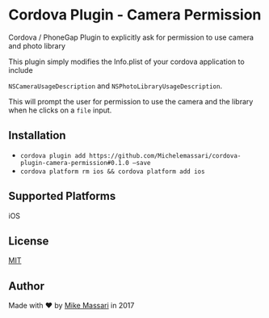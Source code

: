 # Cordova Plugin - Camera Permission

Cordova / PhoneGap Plugin to explicitly ask for permission to use camera and photo library



This plugin simply modifies the Info.plist of your cordova application to include

`NSCameraUsageDescription` and `NSPhotoLibraryUsageDescription`.



This will prompt the user for permission to use the camera and the library when he clicks on a `file` input.



## Installation

- `cordova plugin add https://github.com/Michelemassari/cordova-plugin-camera-permission#0.1.0 —save`
- `cordova platform rm ios && cordova platform add ios`



## Supported Platforms

iOS



## License

[MIT](https://opensource.org/licenses/MIT)



## Author

Made with ❤️ by [Mike Massari](http://michelemassari.net) in 2017